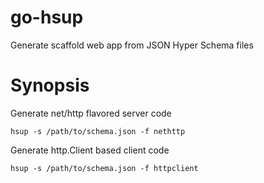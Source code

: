 # go-hsup

Generate scaffold web app from JSON Hyper Schema files

# Synopsis

Generate net/http flavored server code

```shell
hsup -s /path/to/schema.json -f nethttp
```

Generate http.Client based client code

```shell
hsup -s /path/to/schema.json -f httpclient
```
